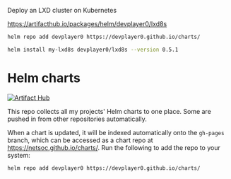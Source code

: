 Deploy an LXD cluster on Kubernetes      

https://artifacthub.io/packages/helm/devplayer0/lxd8s  

```bash
helm repo add devplayer0 https://devplayer0.github.io/charts/   
```

```bash
helm install my-lxd8s devplayer0/lxd8s --version 0.5.1    
```

# Helm charts

[![Artifact Hub](https://img.shields.io/endpoint?url=https://artifacthub.io/badge/repository/devplayer0)](https://artifacthub.io/packages/search?repo=devplayer0)

This repo collects all my projects' Helm charts to one place. Some are pushed in from other repositories
automatically.

When a chart is updated, it will be indexed automatically onto the `gh-pages` branch, which can be accessed as a chart
repo at https://netsoc.github.io/charts/. Run the following to add the repo to your system:

```bash
helm repo add devplayer0 https://devplayer0.github.io/charts/
```
